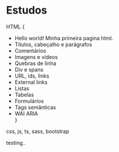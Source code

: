 # Estudos 

HTML {
- Hello world! Minha primeira pagina html.
- Títulos, cabeçalho e parágrafos
- Comentários
- Imagens e vídeos
- Quebras de linha
- Div e spans
- URL, ids, links
- External links
- Listas
- Tabelas
- Formulários
- Tags semânticas
- WAI ARIA  
}

css, js, ts, sass, bootstrap

testing..
